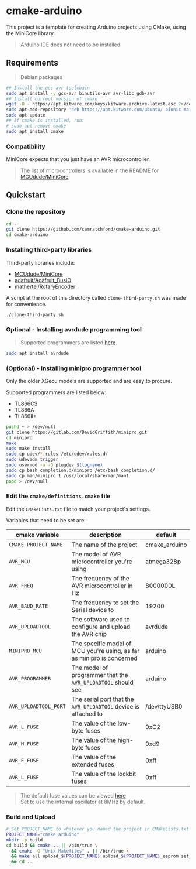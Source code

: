 # cmake-arduino

This project is a template for creating Arduino projects using CMake, using the MiniCore library.

> Arduino IDE does not need to be installed.

## Requirements

> Debian packages

```bash
## Install the gcc-avr toolchain
sudo apt install -y gcc-avr binutils-avr avr-libc gdb-avr 
## Install correct version of cmake
wget -O - https://apt.kitware.com/keys/kitware-archive-latest.asc 2>/dev/null | sudo apt-key add
sudo apt-add-repository 'deb https://apt.kitware.com/ubuntu/ bionic main'
sudo apt update
## If cmake is installed, run: 
# sudo apt remove cmake
sudo apt install cmake
```


### Compatibility

MiniCore expects that you just have an AVR microcontroller.
> The list of microcontrollers is available in the README for [MCUdude/MiniCore](https://github.com/MCUdude/MiniCore?tab=readme-ov-file#supported-microcontrollers)

## Quickstart

### Clone the repository

```bash
cd ~
git clone https://github.com/camratchford/cmake-arduino.git
cd cmake-arduino
```

### Installing third-party libraries

Third-party libraries include:
- [MCUdude/MiniCore](https://github.com/MCUdude/MiniCore)
- [adafruit/Adafruit_BusIO](https://github.com/adafruit/Adafruit_BusIO)
- [mathertel/RotaryEncoder](https://github.com/mathertel/RotaryEncoder)

A script at the root of this directory called `clone-third-party.sh` was made for convenience.

```bash
./clone-third-party.sh
```

### Optional - Installing avrdude programming tool

> Supported programmers are listed [here](https://avrdudes.github.io/avrdude/7.1/avrdude_3.html#index-Programmer-support).

```bash
sudo apt install avrdude
```

### (Optional) - Installing minipro programmer tool
Only the older XGecu models are supported and are easy to procure.

Supported programmers are listed below:

- TL866CS
- TL866A
- TL866II+

```bash
pushd ~ > /dev/null
git clone https://gitlab.com/DavidGriffith/minipro.git
cd minipro
make
sudo make install
sudo cp udev/*.rules /etc/udev/rules.d/
sudo udevadm trigger
sudo usermod -a -G plugdev $(logname)
sudo cp bash_completion.d/minipro /etc/bash_completion.d/
sudo cp man/minipro.1 /usr/local/share/man/man1
popd > /dev/null
```

### Edit the `cmake/definitions.cmake` file

Edit the `CMakeLists.txt` file to match your project's settings.

Variables that need to be set are:

| cmake variable        | description                                                            | default        |
|-----------------------|------------------------------------------------------------------------|----------------|
| `CMAKE_PROJECT_NAME`  | The name of the project                                                | cmake_arduino  |
| `AVR_MCU`             | The model of AVR microcontroller you're using                          | atmega328p     |
| `AVR_FREQ`            | The frequency of the AVR microcontroller in Hz                         | 8000000L       |
| `AVR_BAUD_RATE`       | The frequency to set the Serial device to                              | 19200          |
| `AVR_UPLOADTOOL`      | The software used to configure and upload the AVR chip                 | avrdude        |
| `MINIPRO_MCU`         | The specific model of MCU you're using, as far as minipro is concerned | arduino        |
| `AVR_PROGRAMMER`      | The model of programmer that the `AVR_UPLOADTOOL` should see           | arduino        |
| `AVR_UPLOADTOOL_PORT` | The serial port that the `AVR_UPLOADTOOL` device is attached to        | /dev/ttyUSB0   |
| `AVR_L_FUSE`          | The value of the low-byte fuses                                        | 0xC2           |
| `AVR_H_FUSE`          | The value of the high-byte fuses                                       | 0xd9           |
| `AVR_E_FUSE`          | The value of the extended fuses                                        | 0xff           |
| `AVR_L_FUSE`          | The value of the lockbit fuses                                         | 0xff           |

> The default fuse values can be viewed [here](https://eleccelerator.com/fusecalc/fusecalc.php?chip=atmega328p&LOW=C2&HIGH=D9&EXTENDED=FF&LOCKBIT=FF)<br>
> Set to use the internal oscillator at 8MHz by default.

### Build and Upload

```bash
# Set PROJECT_NAME to whatever you named the project in CMakeLists.txt
PROJECT_NAME="cmake_arduino"
mkdir -p build
cd build && cmake .. || /bin/true \
  && cmake -G "Unix Makefiles" . || /bin/true \
  && make all upload_${PROJECT_NAME} upload_${PROJECT_NAME}_eeprom set_fuses || /bin/true \
  && cd ..

```


